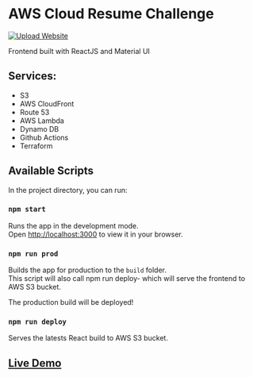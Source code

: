 # AWS Cloud Resume Challenge
[![Upload Website](https://github.com/rlondon3/cloud_resume/actions/workflows/frontend-ci-cd.yml/badge.svg)](https://github.com/rlondon3/cloud_resume/actions/workflows/frontend-ci-cd.yml)

Frontend built with ReactJS and Material UI
## Services:
- S3
- AWS CloudFront
- Route 53
- AWS Lambda
- Dynamo DB
- Github Actions
- Terraform

## Available Scripts

In the project directory, you can run:

### `npm start`

Runs the app in the development mode.\
Open [http://localhost:3000](http://localhost:3000) to view it in your browser.


### `npm run prod`

Builds the app for production to the `build` folder.\
This script will also call npm run deploy- which will serve the frontend to AWS S3 bucket.

The production build will be deployed!

### `npm run deploy`

Serves the latests React build to AWS S3 bucket.

## [Live Demo](https://ralphscloudresume.com)

